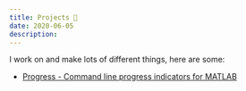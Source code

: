```yaml
---
title: Projects 📄
date: 2020-06-05
description: 
---
```


I work on and make lots of different things, here are some:

- [Progress - Command line progress indicators for MATLAB](../progress/)